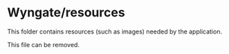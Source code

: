 # Wyngate/resources

This folder contains resources (such as images) needed by the application. 

This file can be removed.
